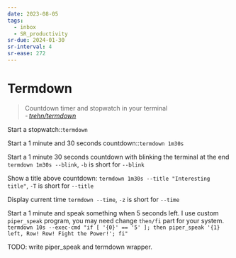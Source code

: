 ```yaml
---
date: 2023-08-05
tags:
  - inbox
  - SR_productivity
sr-due: 2024-01-30
sr-interval: 4
sr-ease: 272
---
```


# Termdown

> Countdown timer and stopwatch in your terminal\
> - <cite>[trehn/termdown](https://github.com/trehn/termdown)</cite>

Start a stopwatch::`termdown`

Start a 1 minute and 30 seconds countdown::`termdown 1m30s`

Start a 1 minute 30 seconds countdown with blinking the terminal at the end
&#10;
`termdown 1m30s --blink`, `-b` is short for `--blink`

Show a title above countdown:
&#10;
`termdown 1m30s --title "Interesting title"`, `-T` is short for `--title`

Display current time
&#10;
`termdown --time`, `-z` is short for `--time`

Start a 1 minute and speak something when 5 seconds left.
&#10;
I use custom `piper_speak` program, you may need change `then/fi` part for your
system.
`termdown 10s --exec-cmd "if [ '{0}' == '5' ]; then piper_speak '{1} left, Row! Row! Fight the Power!'; fi"`

TODO: write piper_speak and termdown wrapper.
